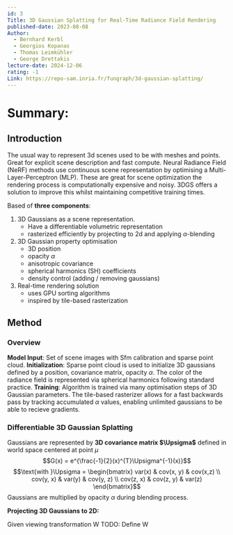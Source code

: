 ```yaml
---
id: 3
Title: 3D Gaussian Splatting for Real-Time Radiance Field Rendering
published-date: 2023-08-08
Author:
  - Bernhard Kerbl
  - Georgios Kopanas
  - Thomas Leimkühler
  - George Drettakis
lecture-date: 2024-12-06
rating: -1
Link: https://repo-sam.inria.fr/fungraph/3d-gaussian-splatting/
---
```

 # Summary:

## Introduction

The usual way to represent 3d scenes used to be with meshes and points. Great for explicit scene description and fast compute.
Neural Radiance Field (NeRF) methods use continuous scene representation by optimising a Multi-Layer-Perceptron (MLP). These are great for scene optimization the rendering process is computationally expensive and noisy.
3DGS offers a solution to improve this whilst maintaining competitive training times.

Based of **three components**:
1. 3D Gaussians as a scene representation.
	- Have a differentiable volumetric representation
	- rasterized efficiently by projecting to 2d and applying $\alpha$-blending
2. 3D Gaussian property optimisation
	- 3D position
	- opacity $\alpha$
	- anisotropic covariance
	- spherical harmonics (SH) coefficients
	- density control (adding / removing gaussians)
3. Real-time rendering solution
	- uses GPU sorting algorithms
	- inspired by tile-based rasterization

## Method
### Overview
**Model Input**: Set of scene images with Sfm calibration and sparse point cloud.
**Initialization**:  Sparse point cloud is used to initialize 3D gaussians defined by a position, covariance matrix, opacity $\alpha$. The color of the radiance field is represented via spherical harmonics following standard practice.
**Training**: Algorithm is trained via many optimisation steps of 3D Gaussian parameters. The tile-based rasterizer allows for a fast backwards pass by tracking accumulated $\alpha$ values, enabling unlimited gaussians to be able to recieve gradients.

### Differentiable 3D Gaussian Splatting

Gaussians are represented by **3D covariance matrix $\Upsigma$** defined in world space centered at point $\mu$ 
$$G(x) = e^{\frac{-1}{2}(x)^{T}\Upsigma^{-1}(x)}$$
$$\text{with }\Upsigma = \begin{bmatrix}
var(x) & cov(x, y) & cov(x,z) \\ cov(y, x) & var(y) & cov(y, z) \\ cov(z, x) & cov(z, y) & var(z)
\end{bmatrix}$$
Gaussians are multiplied by opacity $\alpha$ during blending process.

**Projecting 3D Gaussians to 2D:**

Given viewing transformation W TODO: Define W
